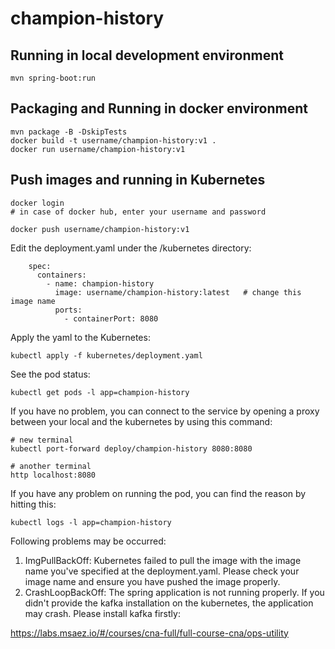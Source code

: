 # champion-history

## Running in local development environment

```
mvn spring-boot:run
```

## Packaging and Running in docker environment

```
mvn package -B -DskipTests
docker build -t username/champion-history:v1 .
docker run username/champion-history:v1
```

## Push images and running in Kubernetes

```
docker login 
# in case of docker hub, enter your username and password

docker push username/champion-history:v1
```

Edit the deployment.yaml under the /kubernetes directory:
```
    spec:
      containers:
        - name: champion-history
          image: username/champion-history:latest   # change this image name
          ports:
            - containerPort: 8080

```

Apply the yaml to the Kubernetes:
```
kubectl apply -f kubernetes/deployment.yaml
```

See the pod status:
```
kubectl get pods -l app=champion-history
```

If you have no problem, you can connect to the service by opening a proxy between your local and the kubernetes by using this command:
```
# new terminal
kubectl port-forward deploy/champion-history 8080:8080

# another terminal
http localhost:8080
```

If you have any problem on running the pod, you can find the reason by hitting this:
```
kubectl logs -l app=champion-history
```

Following problems may be occurred:

1. ImgPullBackOff:  Kubernetes failed to pull the image with the image name you've specified at the deployment.yaml. Please check your image name and ensure you have pushed the image properly.
1. CrashLoopBackOff: The spring application is not running properly. If you didn't provide the kafka installation on the kubernetes, the application may crash. Please install kafka firstly:

https://labs.msaez.io/#/courses/cna-full/full-course-cna/ops-utility

